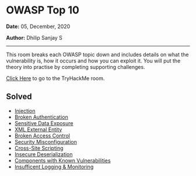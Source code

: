 # OWASP Top 10

**Date:** 05, December, 2020

**Author:** Dhilip Sanjay S

---
This room breaks each OWASP topic down and includes details on what the vulnerability is, how it occurs and how you can exploit it. You will put the theory into practise by completing supporting challenges.

[Click Here](https://tryhackme.com/room/owasptop10) to go to the TryHackMe room.

## Solved
- [Injection](Injection.md)
- [Broken Authentication](BrokenAuthentication.md)
- [Sensitive Data Exposure](SensitiveDataExposure.md)
- [XML External Entity](XMLExternalEntity.md)
- [Broken Access Control](BrokenAccessControl.md)
- [Security Misconfiguration](SecurityMisconfiguration.md)
- [Cross-Site Scripting](Cross-SiteScripting.md)
- [Insecure Deserialization](InsecureDeserialization.md)
- [Components with Known Vulnerabilities](ComponentsWithKnownVulnerabilities.md)
- [Insufficent Logging & Monitoring](InsufficentLoggingMonitoring.md)